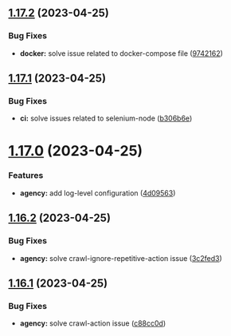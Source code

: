 ## [1.17.2](https://github.com/ghorbani-mohammad/Crawler-Framework/compare/v1.17.1...v1.17.2) (2023-04-25)


### Bug Fixes

* **docker:** solve issue related to docker-compose file ([9742162](https://github.com/ghorbani-mohammad/Crawler-Framework/commit/97421620757ff7728e87bae60078c671cd32e1be))



## [1.17.1](https://github.com/ghorbani-mohammad/Crawler-Framework/compare/v1.17.0...v1.17.1) (2023-04-25)


### Bug Fixes

* **ci:** solve issues related to selenium-node ([b306b6e](https://github.com/ghorbani-mohammad/Crawler-Framework/commit/b306b6e35adf1905971c079b143ecc57cd116983))



# [1.17.0](https://github.com/ghorbani-mohammad/Crawler-Framework/compare/v1.16.2...v1.17.0) (2023-04-25)


### Features

* **agency:** add log-level configuration ([4d09563](https://github.com/ghorbani-mohammad/Crawler-Framework/commit/4d0956369c08ea046d9827916b118adca7a40dd9))



## [1.16.2](https://github.com/ghorbani-mohammad/Crawler-Framework/compare/v1.16.1...v1.16.2) (2023-04-25)


### Bug Fixes

* **agency:** solve crawl-ignore-repetitive-action issue ([3c2fed3](https://github.com/ghorbani-mohammad/Crawler-Framework/commit/3c2fed35faba494836520f2f762cd607cd42d137))



## [1.16.1](https://github.com/ghorbani-mohammad/Crawler-Framework/compare/v1.16.0...v1.16.1) (2023-04-25)


### Bug Fixes

* **agency:** solve crawl-action issue ([c88cc0d](https://github.com/ghorbani-mohammad/Crawler-Framework/commit/c88cc0ddcb6e4c76b354ca0243d8087d65e2f536))



